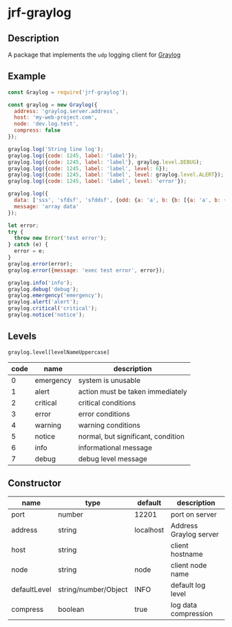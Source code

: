 # jrf-graylog

## Description 

A package that implements the `udp` logging client for [Graylog](https://www.graylog.org/)

## Example

```js
const Graylog = require('jrf-graylog');

const graylog = new Graylog({
  address: 'graylog.server.address',
  host: 'my-web-project.com',
  node: 'dev.log.test',
  compress: false
});

graylog.log('String line log');
graylog.log({code: 1245, label: 'label'});
graylog.log({code: 1245, label: 'label'}, graylog.level.DEBUG);
graylog.log({code: 1245, label: 'label', level: 6});
graylog.log({code: 1245, label: 'label', level: graylog.level.ALERT});
graylog.log({code: 1245, label: 'label', level: 'error'});

graylog.log({
  data: ['sss', 'sfdsf', 'sfddsf', {odd: {a: 'a', b: {b: [{a: 'a', b: {a: 'a'}}, 'ss']}}}],
  message: 'array data'
});

let error;
try {
  throw new Error('test error');
} catch (e) {
  error = e;
}
graylog.error(error);
graylog.error({message: 'exec test error', error});

graylog.info('info');
graylog.debug('debug');
graylog.emergency('emergency');
graylog.alert('alert');
graylog.critical('critical');
graylog.notice('notice');
```

## Levels

`graylog.level[levelNameUppercase]`

| code | name | description |
|---|---|---|
| 0 | emergency | system is unusable |
| 1 | alert | action must be taken immediately |
| 2 | critical | critical conditions |
| 3 | error | error conditions |
| 4 | warning | warning conditions |
| 5 | notice | normal, but significant, condition |
| 6 | info | informational message |
| 7 | debug | debug level message |

## Constructor

| name | type | default | description |
|---|---|---|---|
| port | number | 12201 | port on server |
| address | string | localhost | Address Graylog server |
| host | string |  | client hostname |
| node | string | node | client node name |
| defaultLevel | string/number/Object | INFO | default log level |
| compress | boolean | true | log data compression |
